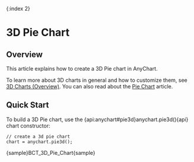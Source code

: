 {:index 2}
# 3D Pie Chart

## Overview

This article explains how to create a 3D Pie chart in AnyChart.

To learn more about 3D charts in general and how to customize them, see [3D Charts (Overview)](Overview). You can also read about the [Pie Chart](../Pie_Chart) article.

## Quick Start

To build a 3D Pie chart, use the {api:anychart#pie3d}anychart.pie3d(){api} chart constructor:

```
// create a 3d pie chart
chart = anychart.pie3d();
```

{sample}BCT\_3D\_Pie\_Chart{sample}